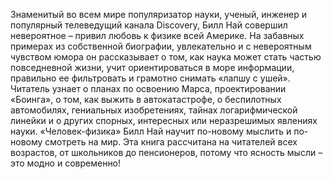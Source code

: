 <!--2024-01-21 22:36:33-->
Знаменитый во всем мире популяризатор науки, ученый, инженер и популярный телеведущий канала Discovery, Билл Най совершил невероятное – привил любовь к физике всей Америке. На забавных примерах из собственной биографии, увлекательно и с невероятным чувством юмора он рассказывает о том, как наука может стать частью повседневной жизни, учит ориентироваться в море информации, правильно ее фильтровать и грамотно снимать «лапшу с ушей». Читатель узнает о планах по освоению Марса, проектировании «Боинга», о том, как выжить в автокатастрофе, о беспилотных автомобилях, гениальных изобретениях, тайнах логарифмической линейки и о других спорных, интересных или неразрешимых явлениях науки. «Человек-физика» Билл Най научит по-новому мыслить и по-новому смотреть на мир. Эта книга рассчитана на читателей всех возрастов, от школьников до пенсионеров, потому что ясность мысли – это модно и современно!